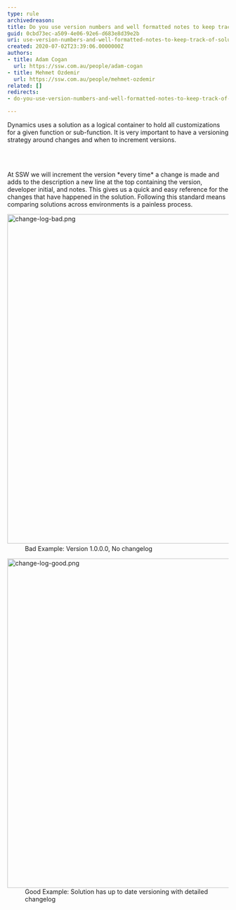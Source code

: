 ```yaml
---
type: rule
archivedreason: 
title: Do you use version numbers and well formatted notes to keep track of solution changes?
guid: 0cbd73ec-a509-4e06-92e6-d683e8d39e2b
uri: use-version-numbers-and-well-formatted-notes-to-keep-track-of-solution-changes
created: 2020-07-02T23:39:06.0000000Z
authors:
- title: Adam Cogan
  url: https://ssw.com.au/people/adam-cogan
- title: Mehmet Ozdemir
  url: https://ssw.com.au/people/mehmet-ozdemir
related: []
redirects:
- do-you-use-version-numbers-and-well-formatted-notes-to-keep-track-of-solution-changes

---
```



<p class="ssw15-rteElement-P">Dynamics uses a solution as a logical container to hold all customizations for a given function or sub-function. It is very important to have a versioning strategy around changes and when to increment versions.​<br></p>
<br><excerpt class='endintro'></excerpt><br>
<p>​At SSW we will increment the version *every time* a change is made and adds to the description a new line at the top containing the version, developer initial, and notes. This gives us a quick and easy reference for the changes that have happened in the solution. Following this standard means comparing solutions across environments is a painless process.</p><dl class="badImage"><dt>​<img src="/PublishingImages/change-log-bad.png" alt="change-log-bad.png" style="width&#58;750px;" /></dt><dd>Bad Example&#58; Version 1.0.0.0, No change​log</dd></dl><dl class="goodImage"><dt><img src="/PublishingImages/change-log-good.png" alt="change-log-good.png" style="width&#58;750px;" /></dt><dd>Good Example&#58; Solution has up to date versioning with detailed changelog<br></dd></dl>


